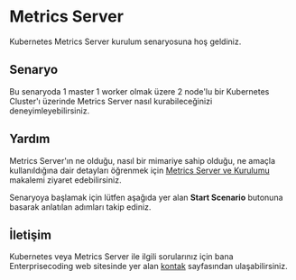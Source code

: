 
# Metrics Server

Kubernetes Metrics Server kurulum senaryosuna hoş geldiniz.

## Senaryo

Bu senaryoda 1 master 1 worker olmak üzere 2 node'lu bir Kubernetes Cluster'ı üzerinde Metrics Server nasıl kurabileceğinizi deneyimleyebilirsiniz.

## Yardım

Metrics Server'ın ne olduğu, nasıl bir mimariye sahip olduğu, ne amaçla kullanıldığına dair detayları öğrenmek için [Metrics Server ve Kurulumu](http://www.enterprisecoding.com/post/metrics-server-ve-kurulumu)  makalemi ziyaret edebilirsiniz.

Senaryoya başlamak için lütfen aşağıda yer alan **Start Scenario** butonuna basarak anlatılan adımları takip ediniz.

## İletişim

Kubernetes veya Metrics Server ile ilgili sorularınız için bana Enterprisecoding web sitesinde yer alan [kontak](http://www.enterprisecoding.com/contact) sayfasından ulaşabilirsiniz.
